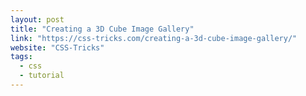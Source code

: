 ```yaml
---
layout: post
title: "Creating a 3D Cube Image Gallery"
link: "https://css-tricks.com/creating-a-3d-cube-image-gallery/"
website: "CSS-Tricks"
tags:
  - css
  - tutorial
---
```

